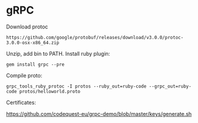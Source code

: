 gRPC
====

Download protoc

```
https://github.com/google/protobuf/releases/download/v3.0.0/protoc-3.0.0-osx-x86_64.zip
```

Unzip, add bin to PATH. Install ruby plugin:

```
gem install grpc --pre
```

Compile proto:

```
grpc_tools_ruby_protoc -I protos --ruby_out=ruby-code --grpc_out=ruby-code protos/helloworld.proto
```

Certificates:

https://github.com/codequest-eu/grpc-demo/blob/master/keys/generate.sh
